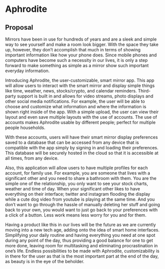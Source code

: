 # Aphrodite


## Proposal
Mirrors have been in use for hundreds of years and are a sleek and simple way to see yourself and make a room look bigger. With the space they take up, however, they don’t accomplish that much in terms of showing important information like how your phone does. Since mobile phones and computers have become such a necessity in our lives, it is only a step forward to make something as simple as a mirror show such important everyday information.

Introducing Aphrodite, the user-customizable, smart mirror app. This app will allow users to interact with the smart mirror and display simple things like time, weather, news, stocks/crypto, and calendar reminders. Third-party support is built in and allows for video streams, photo displays and other social media notifications. For example, the user will be able to choose and customize what information and where the information is shown right inside of the app. With a simple upload, the user can view their layout and even save multiple layouts with the use of accounts. The use of accounts makes Aphrodite usable by different people; perfect for multiple people households.

With these accounts, users will have their smart mirror display preferences saved to a database that can be accessed from any device that is compatible with the app simply by signing in and loading their preferences. This database will be securely hosted in the cloud so that it is accessible at all times, from any device.

Also, this application will allow users to have multiple profiles for each account, for family use. For example, you are someone that lives with a significant other  and you need to share a bathroom with them. You are the simple one of the relationship, you only want to see your stock charts, weather and time of day. When your significant other likes to have everything on their interface; twitter and instagram flooding the display while a cute dog video from youtube is playing at the same time. And you don’t want to go through the hassle of manually deleting her stuff and going back to your own, you would want to just go back to your preferences with a click of a button. Less work means less worry for you and for them.

Having a product like this in our lives will be the future as we are currently moving into a new tech age, adding onto the idea of smart home interfaces. Simplifying your daily routine and having everything you need at one spot during any point of the day, thus providing a good balance for one to get more done, leaving room for multitasking and eliminating procrastination in one’s life. Endless possibilities to be made with Aphrodite, customizability is in there for the user as that is the most important part at the end of the day, as beauty is in the eye of the beholder.
